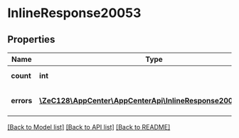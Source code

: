 # InlineResponse20053

## Properties
Name | Type | Description | Notes
------------ | ------------- | ------------- | -------------
**count** | **int** | total error count | [optional] 
**errors** | [**\ZeC128\AppCenter\AppCenterApi\InlineResponse20053Errors[]**](InlineResponse20053Errors.md) | the total error count for day | [optional] 

[[Back to Model list]](../README.md#documentation-for-models) [[Back to API list]](../README.md#documentation-for-api-endpoints) [[Back to README]](../README.md)


